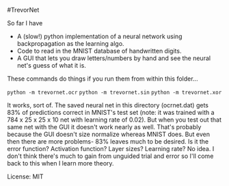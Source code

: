 #TrevorNet

So far I have
- A (slow!) python implementation of a neural network using backpropagation as the learning algo. 
- Code to read in the MNIST database of handwritten digits.
- A GUI that lets you draw letters/numbers by hand and see the neural net's guess of what it is.

These commands do things if you run them from within this folder...

```python -m trevornet.ocr``` ```python -m trevornet.sin``` ```python -m trevornet.xor```

It works, sort of. The saved neural net in this directory (ocrnet.dat) gets 83% of predictions correct in MNIST's test set (note: it was trained with a 784 x 25 x 25 x 10 net with learning rate of 0.02). But when you test out that same net with the GUI it doesn't work nearly as well. That's probably because the GUI doesn't size normalize whereas MNIST does. But even then there are more problems- 83% leaves much to be desired. Is it the error function? Activation function? Layer sizes? Learning rate? No idea. I don't think there's much to gain from unguided trial and error so I'll come back to this when I learn more theory.

License: MIT
